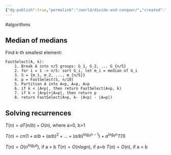 ```yaml
---
{"dg-publish":true,"permalink":"/world/divide-and-conquer/","created":"","updated":""}
---
```


#algorithms 
## Median of medians
Find k-th smallest element:
```
FastSelect(A, k):
	1. Break A into n/5 groups: G_1, G_2, ... G_{n/5}
	2. for i = 1 -> n/5: sort G_i, let m_i = median of G_i
	3. S = {m_1, m_2, ..., m_{n/5}}
	4. p = FastSelect(S, n/10)
	5. Partition A into A<p, A=p, A>p
	6. if k < |A<p|, then return FastSelect(A<p, k)
	7. if k < |A<p|+|A=p|, then return p
	8. return FastSelect(A>p, k- |A<p| - |A=p|)
```
## Solving recurrences
$T(n) = aT(n/b) + O(n)$, where a>0, b>1

$T(n) = cn(1 + a/b + (a/b)^2 + ... + (a/b)^{log_b{n-1}}) + a^{log_b{n}}T(1)$

$T(n) = O(n^{log_b{a}})$, if a > b
$T(n) = O(n log{n})$, if a=b
$T(n) = O(n)$, if a < b